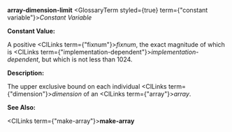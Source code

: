 **array-dimension-limit** <GlossaryTerm styled={true} term={"constant variable"}><i>Constant Variable</i></GlossaryTerm> 



**Constant Value:** 



A positive <ClLinks  term={"fixnum"}><i>fixnum</i></ClLinks>, the exact magnitude of which is <ClLinks  term={"implementation-dependent"}><i>implementation-dependent</i></ClLinks>, but which is not less than 1024. 



**Description:** 



The upper exclusive bound on each individual <ClLinks  term={"dimension"}><i>dimension</i></ClLinks> of an <ClLinks  term={"array"}><i>array</i></ClLinks>. 



**See Also:** 



<ClLinks  term={"make-array"}><b>make-array</b></ClLinks> 



